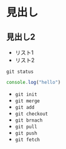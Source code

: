 # 見出し 

## 見出し2

- リスト1
- リスト2

`git status`

```js
console.log("hello")
```

- `git init`
- `git merge`
- `git add`
- `git checkout`
- `git brnach`
- `git pull`
- `git push`
- `git fetch`